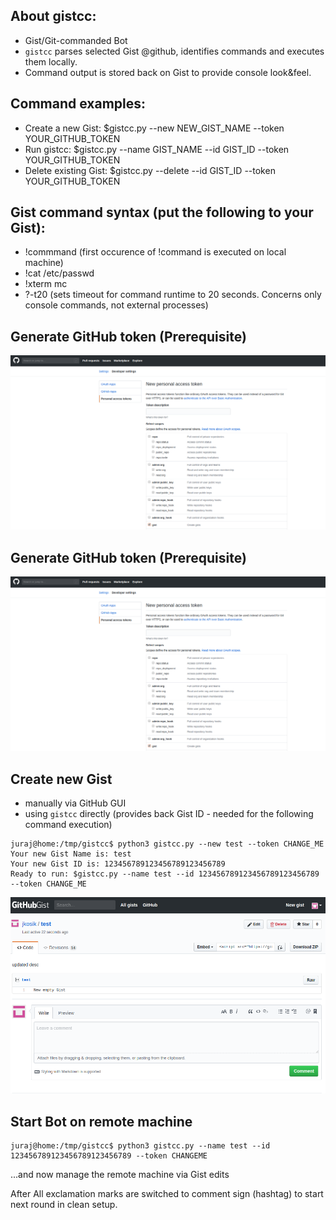 ## About gistcc:
* Gist/Git-commanded Bot 
* `gistcc` parses selected Gist @github, identifies commands and executes them locally.
* Command output is stored back on Gist to provide console look&feel.


## Command examples:
* Create a new Gist: $gistcc.py --new NEW_GIST_NAME --token YOUR_GITHUB_TOKEN
* Run gistcc: $gistcc.py --name GIST_NAME --id GIST_ID --token YOUR_GITHUB_TOKEN
* Delete existing Gist: $gistcc.py --delete --id GIST_ID --token YOUR_GITHUB_TOKEN
    
## Gist command syntax (put the following to your Gist):
* !commmand (first occurence of !command is executed on local machine)
* !cat /etc/passwd
* !xterm mc 
* ?-t20 (sets timeout for command runtime to 20 seconds. Concerns only console commands, not external processes)
  
## Generate GitHub token (Prerequisite)
![Personal Access Token](images/token.png)


## Generate GitHub token (Prerequisite)
![Personal Access Token](images/token.png)

## Create new Gist
* manually via GitHub GUI
* using `gistcc` directly (provides back Gist ID - needed for the following command execution)
```
juraj@home:/tmp/gistcc$ python3 gistcc.py --new test --token CHANGE_ME
Your new Gist Name is: test
Your new Gist ID is: 123456789123456789123456789
Ready to run: $gistcc.py --name test --id 123456789123456789123456789 --token CHANGE_ME
```

![New Gist created](images/newgist.png)


## Start Bot on remote machine
```
juraj@home:/tmp/gistcc$ python3 gistcc.py --name test --id 123456789123456789123456789 --token CHANGEME
```
...and now manage the remote machine via Gist edits


After All exclamation marks are switched to comment sign (hashtag) to start next round in clean setup.

